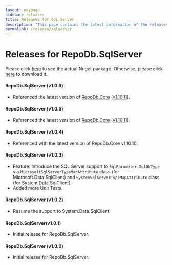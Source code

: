 ```yaml
---
layout: navpage
sidebar: releases
title: Releases for SQL Server
description: "This page contains the latest information of the releases of RepoDb.SqlServer library."
permalink: /release/sqlserver
---
```


# Releases for RepoDb.SqlServer

Please click [here](https://www.nuget.org/packages/RepoDb.SqlServer) to see the actual Nuget package. Otherwise, please click [here](https://www.nuget.org/api/v2/package/RepoDb.SqlServer) to download it.


#### RepoDb.SqlServer (v1.0.6)

- Referenced the latest version of [RepoDb.Core](https://www.nuget.org/packages/RepoDb) ([v1.10.11](http://repodb.net/release/core#repodb-v11011)).


#### RepoDb.SqlServer (v1.0.5)

- Referenced the latest version of [RepoDb.Core](https://www.nuget.org/packages/RepoDb) ([v1.10.11](http://repodb.net/release/core#repodb-v11011)).


#### RepoDb.SqlServer (v1.0.4)

- Referenced with the latest version of RepoDb.Core v1.10.10.


#### RepoDb.SqlServer (v1.0.3)

- Feature: Introduce the SQL Server support to `SqlParameter.SqlDbType` via `MicrosoftSqlServerTypeMapAttribute` class (for Microsoft.Data.SqlClient) and `SystemSqlServerTypeMapAttribute` class (for System.Data.SqlClient).
- Added more Unit Tests.


#### RepoDb.SqlServer (v1.0.2)

- Resume the support to System.Data.SqlClient.


#### RepoDb.SqlServer(v1.0.1)

- Initial release for RepoDb.SqlServer.


#### RepoDb.SqlServer (v1.0.0)

- Initial release for RepoDb.SqlServer.

